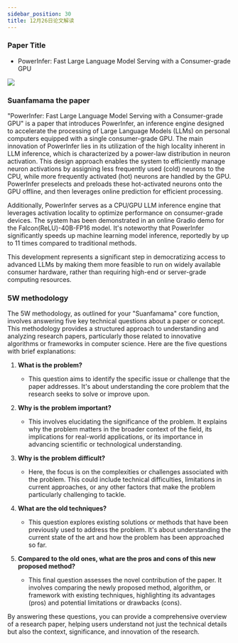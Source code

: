 ```yaml
---
sidebar_position: 30
title: 12月26日论文解读
---
```


### Paper Title
* PowerInfer: Fast Large Language Model Serving with a Consumer-grade GPU

![](./20231226/fig.2.png)

### Suanfamama the paper
"PowerInfer: Fast Large Language Model Serving with a Consumer-grade GPU" is a paper that introduces PowerInfer, an inference engine designed to accelerate the processing of Large Language Models (LLMs) on personal computers equipped with a single consumer-grade GPU. The main innovation of PowerInfer lies in its utilization of the high locality inherent in LLM inference, which is characterized by a power-law distribution in neuron activation. This design approach enables the system to efficiently manage neuron activations by assigning less frequently used (cold) neurons to the CPU, while more frequently activated (hot) neurons are handled by the GPU. PowerInfer preselects and preloads these hot-activated neurons onto the GPU offline, and then leverages online prediction for efficient processing.

Additionally, PowerInfer serves as a CPU/GPU LLM inference engine that leverages activation locality to optimize performance on consumer-grade devices. The system has been demonstrated in an online Gradio demo for the Falcon(ReLU)-40B-FP16 model. It's noteworthy that PowerInfer significantly speeds up machine learning model inference, reportedly by up to 11 times compared to traditional methods.

This development represents a significant step in democratizing access to advanced LLMs by making them more feasible to run on widely available consumer hardware, rather than requiring high-end or server-grade computing resources.

### 5W methodology
The 5W methodology, as outlined for your "Suanfamama" core function, involves answering five key technical questions about a paper or concept. This methodology provides a structured approach to understanding and analyzing research papers, particularly those related to innovative algorithms or frameworks in computer science. Here are the five questions with brief explanations:

1. **What is the problem?**
   - This question aims to identify the specific issue or challenge that the paper addresses. It's about understanding the core problem that the research seeks to solve or improve upon.

2. **Why is the problem important?**
   - This involves elucidating the significance of the problem. It explains why the problem matters in the broader context of the field, its implications for real-world applications, or its importance in advancing scientific or technological understanding.

3. **Why is the problem difficult?**
   - Here, the focus is on the complexities or challenges associated with the problem. This could include technical difficulties, limitations in current approaches, or any other factors that make the problem particularly challenging to tackle.

4. **What are the old techniques?**
   - This question explores existing solutions or methods that have been previously used to address the problem. It's about understanding the current state of the art and how the problem has been approached so far.

5. **Compared to the old ones, what are the pros and cons of this new proposed method?**
   - This final question assesses the novel contribution of the paper. It involves comparing the newly proposed method, algorithm, or framework with existing techniques, highlighting its advantages (pros) and potential limitations or drawbacks (cons).

By answering these questions, you can provide a comprehensive overview of a research paper, helping users understand not just the technical details but also the context, significance, and innovation of the research.
